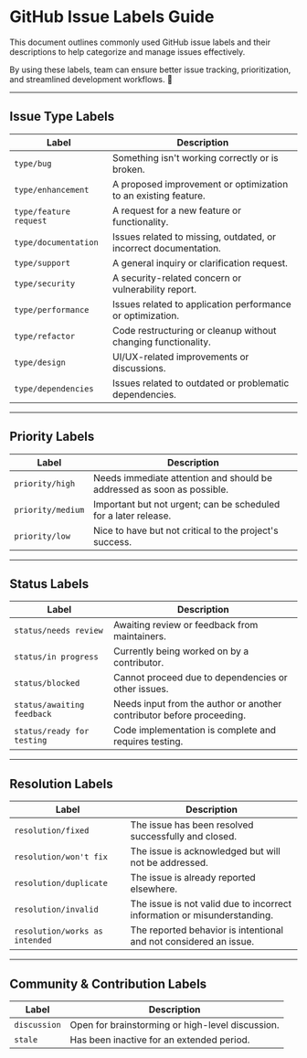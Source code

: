 # GitHub Issue Labels Guide

This document outlines commonly used GitHub issue labels and their descriptions to help categorize and manage issues effectively.

By using these labels, team can ensure better issue tracking, prioritization, and streamlined development workflows. 🚀

---

## **Issue Type Labels**
| Label | Description |
|-------|------------|
| `type/bug` | Something isn't working correctly or is broken. |
| `type/enhancement` | A proposed improvement or optimization to an existing feature. |
| `type/feature request` | A request for a new feature or functionality. |
| `type/documentation` | Issues related to missing, outdated, or incorrect documentation. |
| `type/support` | A general inquiry or clarification request. |
| `type/security` | A security-related concern or vulnerability report. |
| `type/performance` | Issues related to application performance or optimization. |
| `type/refactor` | Code restructuring or cleanup without changing functionality. |
| `type/design` | UI/UX-related improvements or discussions. |
| `type/dependencies` | Issues related to outdated or problematic dependencies. |

---

## **Priority Labels**
| Label | Description |
|-------|------------|
| `priority/high` | Needs immediate attention and should be addressed as soon as possible. |
| `priority/medium` | Important but not urgent; can be scheduled for a later release. |
| `priority/low` | Nice to have but not critical to the project's success. |

---

## **Status Labels**
| Label | Description |
|-------|------------|
| `status/needs review` | Awaiting review or feedback from maintainers. |
| `status/in progress` | Currently being worked on by a contributor. |
| `status/blocked` | Cannot proceed due to dependencies or other issues. |
| `status/awaiting feedback` | Needs input from the author or another contributor before proceeding. |
| `status/ready for testing` | Code implementation is complete and requires testing. |

---

## **Resolution Labels**
| Label | Description |
|-------|------------|
| `resolution/fixed` | The issue has been resolved successfully and closed. |
| `resolution/won't fix` | The issue is acknowledged but will not be addressed. |
| `resolution/duplicate` | The issue is already reported elsewhere. |
| `resolution/invalid` | The issue is not valid due to incorrect information or misunderstanding. |
| `resolution/works as intended` | The reported behavior is intentional and not considered an issue. |

---

## **Community & Contribution Labels**
| Label | Description |
|-------|------------|
| `discussion` | Open for brainstorming or high-level discussion. |
| `stale` | Has been inactive for an extended period. |
